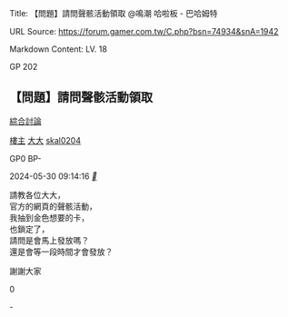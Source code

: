 Title: 【問題】請問聲骸活動領取 @鳴潮 哈啦板 - 巴哈姆特

URL Source: https://forum.gamer.com.tw/C.php?bsn=74934&snA=1942

Markdown Content:
LV. 18

GP 202





[](https://home.gamer.com.tw/skal0204)

【問題】請問聲骸活動領取
------------

[綜合討論](https://forum.gamer.com.tw/B.php?bsn=74934&subbsn=15)

[樓主](https://forum.gamer.com.tw/Co.php?bsn=74934&sn=18260&subbsn=15&bPage=0) [大大](https://home.gamer.com.tw/skal0204) [skal0204](https://home.gamer.com.tw/skal0204)

GP0 BP\-

2024-05-30 09:14:16 [__](https://prj.gamer.com.tw/app2u/bahaapp.html "手機發文")

請教各位大大，  
官方的網頁的聲骸活動，  
我抽到金色想要的卡，  
也鎖定了，  
請問是會馬上發放嗎？  
還是會等一段時間才會發放？

謝謝大家

0

\-

